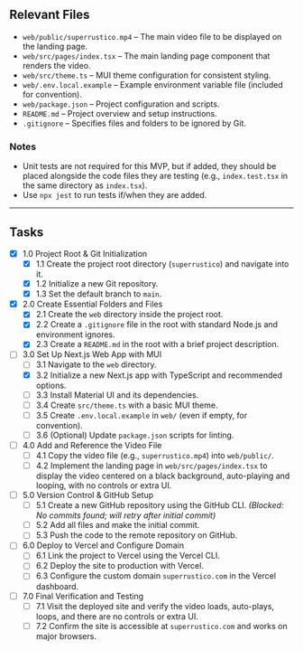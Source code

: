 ## Relevant Files

- `web/public/superrustico.mp4` – The main video file to be displayed on the landing page.
- `web/src/pages/index.tsx` – The main landing page component that renders the video.
- `web/src/theme.ts` – MUI theme configuration for consistent styling.
- `web/.env.local.example` – Example environment variable file (included for convention).
- `web/package.json` – Project configuration and scripts.
- `README.md` – Project overview and setup instructions.
- `.gitignore` – Specifies files and folders to be ignored by Git.

### Notes

- Unit tests are not required for this MVP, but if added, they should be placed alongside the code files they are testing (e.g., `index.test.tsx` in the same directory as `index.tsx`).
- Use `npx jest` to run tests if/when they are added.

---

## Tasks

- [x] 1.0 Project Root & Git Initialization
  - [x] 1.1 Create the project root directory (`superrustico`) and navigate into it.
  - [x] 1.2 Initialize a new Git repository.
  - [x] 1.3 Set the default branch to `main`.

- [x] 2.0 Create Essential Folders and Files
  - [x] 2.1 Create the `web` directory inside the project root.
  - [x] 2.2 Create a `.gitignore` file in the root with standard Node.js and environment ignores.
  - [x] 2.3 Create a `README.md` in the root with a brief project description.

- [ ] 3.0 Set Up Next.js Web App with MUI
  - [ ] 3.1 Navigate to the `web` directory.
  - [x] 3.2 Initialize a new Next.js app with TypeScript and recommended options.
  - [ ] 3.3 Install Material UI and its dependencies.
  - [ ] 3.4 Create `src/theme.ts` with a basic MUI theme.
  - [ ] 3.5 Create `.env.local.example` in `web/` (even if empty, for convention).
  - [ ] 3.6 (Optional) Update `package.json` scripts for linting.

- [ ] 4.0 Add and Reference the Video File
  - [ ] 4.1 Copy the video file (e.g., `superrustico.mp4`) into `web/public/`.
  - [ ] 4.2 Implement the landing page in `web/src/pages/index.tsx` to display the video centered on a black background, auto-playing and looping, with no controls or extra UI.

- [ ] 5.0 Version Control & GitHub Setup
  - [ ] 5.1 Create a new GitHub repository using the GitHub CLI. _(Blocked: No commits found; will retry after initial commit)_
  - [ ] 5.2 Add all files and make the initial commit.
  - [ ] 5.3 Push the code to the remote repository on GitHub.

- [ ] 6.0 Deploy to Vercel and Configure Domain
  - [ ] 6.1 Link the project to Vercel using the Vercel CLI.
  - [ ] 6.2 Deploy the site to production with Vercel.
  - [ ] 6.3 Configure the custom domain `superrustico.com` in the Vercel dashboard.

- [ ] 7.0 Final Verification and Testing
  - [ ] 7.1 Visit the deployed site and verify the video loads, auto-plays, loops, and there are no controls or extra UI.
  - [ ] 7.2 Confirm the site is accessible at `superrustico.com` and works on major browsers. 